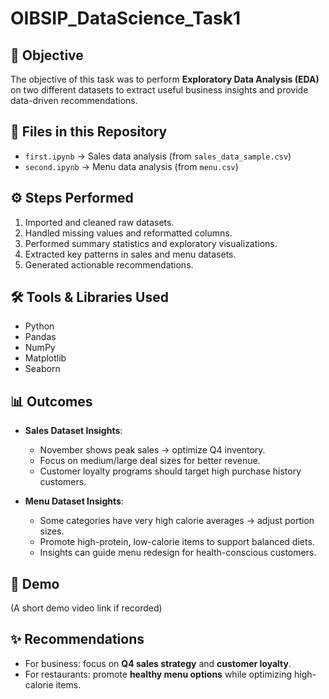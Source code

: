 # OIBSIP_DataScience_Task1

## 📌 Objective
The objective of this task was to perform **Exploratory Data Analysis (EDA)** on two different datasets to extract useful business insights and provide data-driven recommendations.

## 📂 Files in this Repository
- `first.ipynb` → Sales data analysis (from `sales_data_sample.csv`)  
- `second.ipynb` → Menu data analysis (from `menu.csv`)  

## ⚙️ Steps Performed
1. Imported and cleaned raw datasets.  
2. Handled missing values and reformatted columns.  
3. Performed summary statistics and exploratory visualizations.  
4. Extracted key patterns in sales and menu datasets.  
5. Generated actionable recommendations.  

## 🛠️ Tools & Libraries Used
- Python  
- Pandas  
- NumPy  
- Matplotlib  
- Seaborn  

## 📊 Outcomes
- **Sales Dataset Insights**:  
  - November shows peak sales → optimize Q4 inventory.  
  - Focus on medium/large deal sizes for better revenue.  
  - Customer loyalty programs should target high purchase history customers.  

- **Menu Dataset Insights**:  
  - Some categories have very high calorie averages → adjust portion sizes.  
  - Promote high-protein, low-calorie items to support balanced diets.  
  - Insights can guide menu redesign for health-conscious customers.  

## 🎥 Demo
(A short demo video link if recorded)

## ✨ Recommendations
- For business: focus on **Q4 sales strategy** and **customer loyalty**.  
- For restaurants: promote **healthy menu options** while optimizing high-calorie items.  
